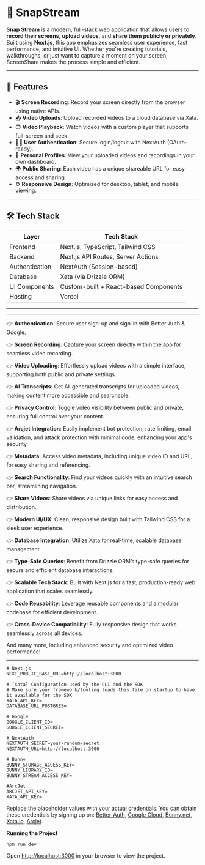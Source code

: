 # 🎥 SnapStream

**Snap Stream** is a modern, full-stack web application that allows users to **record their screens**, **upload videos**, and **share them publicly or privately**. Built using **Next.js**, this app emphasizes seamless user experience, fast performance, and intuitive UI. Whether you're creating tutorials, walkthroughs, or just want to capture a moment on your screen, ScreenShare makes the process simple and efficient.

---


## 🚀 Features

- 🎬 **Screen Recording**: Record your screen directly from the browser using native APIs.
- 📤 **Video Uploads**: Upload recorded videos to a cloud database via Xata.
- 📺 **Video Playback**: Watch videos with a custom player that supports full-screen and seek.
- 🧑‍💼 **User Authentication**: Secure login/logout with NextAuth (OAuth-ready).
- 🔐 **Personal Profiles**: View your uploaded videos and recordings in your own dashboard.
- 🌍 **Public Sharing**: Each video has a unique shareable URL for easy access and sharing.
- ⚙️ **Responsive Design**: Optimized for desktop, tablet, and mobile viewing.

---

## 🛠️ Tech Stack

| Layer         | Tech Stack                            |
| ------------- | ------------------------------------- |
| Frontend      | Next.js, TypeScript, Tailwind CSS     |
| Backend       | Next.js API Routes, Server Actions    |
| Authentication| NextAuth (Session-based)              |
| Database      | Xata (via Drizzle ORM)                |
| UI Components | Custom-built + React-based Components |
| Hosting       | Vercel                                |

---

---

👉 **Authentication**: Secure user sign-up and sign-in with Better-Auth & Google.  

👉 **Screen Recording**: Capture your screen directly within the app for seamless video recording.  

👉 **Video Uploading**: Effortlessly upload videos with a simple interface, supporting both public and private settings.  

👉 **AI Transcripts**: Get AI-generated transcripts for uploaded videos, making content more accessible and searchable.  

👉 **Privacy Control**: Toggle video visibility between public and private, ensuring full control over your content.  

👉 **Arcjet Integration**: Easily implement bot protection, rate limiting, email validation, and attack protection with minimal code, enhancing your app's security.

👉 **Metadata**: Access video metadata, including unique video ID and URL, for easy sharing and referencing.  

👉 **Search Functionality**: Find your videos quickly with an intuitive search bar, streamlining navigation.  

👉 **Share Videos**: Share videos via unique links for easy access and distribution.  

👉 **Modern UI/UX**: Clean, responsive design built with Tailwind CSS for a sleek user experience.  

👉 **Database Integration**: Utilize Xata for real-time, scalable database management.  

👉 **Type-Safe Queries**: Benefit from Drizzle ORM’s type-safe queries for secure and efficient database interactions.  

👉 **Scalable Tech Stack**: Built with Next.js for a fast, production-ready web application that scales seamlessly.  

👉 **Code Reusability**: Leverage reusable components and a modular codebase for efficient development.  

👉 **Cross-Device Compatibility**: Fully responsive design that works seamlessly across all devices.  

And many more, including enhanced security and optimized video performance!


---

```env
# Next.js
NEXT_PUBLIC_BASE_URL=http://localhost:3000

# [Xata] Configuration used by the CLI and the SDK
# Make sure your framework/tooling loads this file on startup to have it available for the SDK
XATA_API_KEY=
DATABASE_URL_POSTGRES=

# Google
GOOGLE_CLIENT_ID=
GOOGLE_CLIENT_SECRET=

# NextAuth
NEXTAUTH_SECRET=your-random-secret
NEXTAUTH_URL=http://localhost:3000

# Bunny
BUNNY_STORAGE_ACCESS_KEY=
BUNNY_LIBRARY_ID=
BUNNY_STREAM_ACCESS_KEY=

#ArcJet
ARCJET_API_KEY=
XATA_API_KEY=
```

Replace the placeholder values with your actual credentials. You can obtain these credentials by signing up on: [Better-Auth](https://www.better-auth.com), [Google Cloud](https://console.cloud.google.com), [Bunny.net](https://jsm.dev/snapcast-bunny), [Xata.io](https://xata.io), [Arcjet](https://jsm.dev/snapcast-arcjet).

**Running the Project**

```bash
npm run dev
```

Open [http://localhost:3000](http://localhost:3000) in your browser to view the project.


